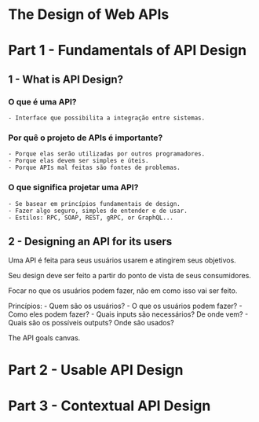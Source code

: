 # The Design of Web APIs

# Part 1 - Fundamentals of API Design

## 1 - What is API Design?

### O que é uma API?
    - Interface que possibilita a integração entre sistemas.

### Por quê o projeto de APIs é importante?
    - Porque elas serão utilizadas por outros programadores.
    - Porque elas devem ser simples e úteis.
    - Porque APIs mal feitas são fontes de problemas.

### O que significa projetar uma API?
    - Se basear em princípios fundamentais de design.
    - Fazer algo seguro, simples de entender e de usar.
    - Estilos: RPC, SOAP, REST, gRPC, or GraphQL...

## 2 - Designing an API for its users

Uma API é feita para seus usuários usarem e atingirem seus objetivos.

Seu design deve ser feito a partir do ponto de vista de seus consumidores.

Focar no que os usuários podem fazer, não em como isso vai ser feito.

Princípios:
    - Quem são os usuários?
    - O que os usuários podem fazer?
    - Como eles podem fazer?
    - Quais inputs são necessários? De onde vem?
    - Quais são os possíveis outputs? Onde são usados?

The API goals canvas.

# Part 2 - Usable API Design




# Part 3 - Contextual API Design





